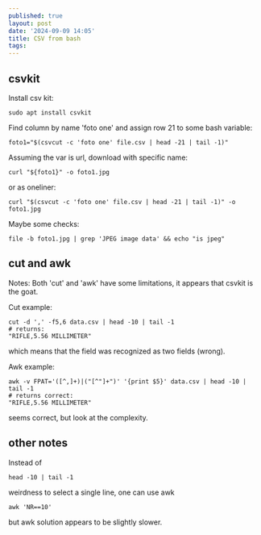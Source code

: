 ```yaml
---
published: true
layout: post
date: '2024-09-09 14:05'
title: CSV from bash
tags: 
---
```

## csvkit

Install csv kit:

    sudo apt install csvkit

Find column by name 'foto one' and assign row 21 to some bash variable:

    foto1="$(csvcut -c 'foto one' file.csv | head -21 | tail -1)"

Assuming the var is url, download with specific name:

    curl "${foto1}" -o foto1.jpg

or as oneliner:

    curl "$(csvcut -c 'foto one' file.csv | head -21 | tail -1)" -o foto1.jpg

Maybe some checks:

    file -b foto1.jpg | grep 'JPEG image data' && echo "is jpeg"

## cut and awk

Notes: Both 'cut' and 'awk' have some limitations, it appears that csvkit is the goat.

Cut example:

    cut -d ',' -f5,6 data.csv | head -10 | tail -1
    # returns:
    "RIFLE,5.56 MILLIMETER"

which means that the field was recognized as two fields (wrong).

Awk example:

    awk -v FPAT='([^,]+)|("[^"]+")' '{print $5}' data.csv | head -10 | tail -1
    # returns correct:
    "RIFLE,5.56 MILLIMETER"

seems correct, but look at the complexity.

## other notes

Instead of

    head -10 | tail -1

weirdness to select a single line, one can use awk

    awk 'NR==10'

but awk solution appears to be slightly slower.
